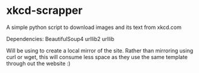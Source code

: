 xkcd-scrapper
=============

A simple python script to download images and its text from xkcd.com

Dependencies:
	BeautifulSoup4
	urllib2
	urllib

Will be using to create a local mirror of the site.
Rather than mirroring using curl or wget, this will consume less space as they use the same template through out the website :)